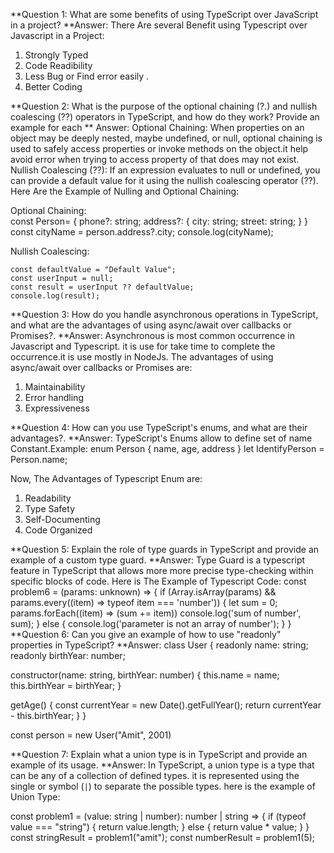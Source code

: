 

**Question 1: What are some benefits of using TypeScript over JavaScript in a project?
**Answer: There Are several Benefit using Typescript over Javascript in a Project: 
1. Strongly Typed 
2. Code Readibility
3. Less Bug or Find error easily .
4. Better Coding


**Question 2: What is the purpose of the optional chaining (?.) and nullish coalescing (??) operators in TypeScript, and how do they work? Provide an example for each
** Answer:
Optional Chaining:  When properties on an object may be deeply nested, maybe undefined, or null, optional chaining is used to safely access properties or invoke methods on the object.it help avoid error when trying to access property of that does may not exist.
Nullish Coalescing (??):  If an expression evaluates to null or undefined, you can provide a default value for it using the nullish coalescing operator (??).
Here Are the Example of Nulling and Optional Chaining: 

Optional Chaining:  
const Person= {
        phone?: string;
        address?: {
            city: string;
            street: string;
        }
    }
    const cityName = person.address?.city;
    console.log(cityName);

Nullish Coalescing: 

    const defaultValue = "Default Value";
    const userInput = null;
    const result = userInput ?? defaultValue;
    console.log(result);

**Question 3: How do you handle asynchronous operations in TypeScript, and what are the advantages of using async/await over callbacks or Promises?.
**Answer: Asynchronous is most common occurrence in Javascript and Typescript. it is use for take time to complete the occurrence.it is use mostly in NodeJs. 
The advantages of using async/await over callbacks or Promises are:
1. Maintainability
2. Error handling
3. Expressiveness

**Question 4: How can you use TypeScript's enums, and what are their advantages?.
**Answer: TypeScript's Enums allow to define set of name Constant.Example: 
enum Person {
 name, 
 age,
 address
}
let IdentifyPerson = Person.name;

Now, The Advantages of Typescript Enum are:
1. Readability
2. Type Safety
3. Self-Documenting
4. Code Organized

**Question 5: Explain the role of type guards in TypeScript and provide an example of a custom type guard.
**Answer: Type Guard is a typescript feature in TypeScript that allows more  more precise type-checking within specific blocks of code. 
Here is The Example of Typescript Code: 
 const problem6 = (params: unknown) => {
        if (Array.isArray(params) && params.every((item) => typeof item === 'number')) {
            let sum = 0;
            params.forEach((item) => (sum += item))
            console.log('sum of number', sum);
        } else {
            console.log('parameter is not an array of number');
        }
    }
**Question 6: Can you give an example of how to use "readonly" properties in TypeScript?
**Answer: 
class User {
  readonly name: string;
  readonly birthYear: number;

  constructor(name: string, birthYear: number) {
    this.name = name;
    this.birthYear = birthYear;
  }

  getAge() {
    const currentYear = new Date().getFullYear();
    return currentYear - this.birthYear;
  }
}

const person = new User("Amit", 2001)

**Question 7: Explain what a union type is in TypeScript and provide an example of its usage.
**Answer: In TypeScript, a union type is a type that can be any of a collection of defined types. it is represented using the single or symbol (`|`) to separate the possible types. 
here is the example of Union Type:

  const problem1 = (value: string | number): number | string => {
        if (typeof value === "string") {
            return value.length;
        } else {
            return value * value;
        }
    }
    const stringResult = problem1("amit");
    const numberResult = problem1(5);
